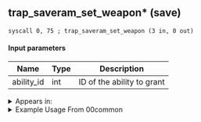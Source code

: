 ## trap_saveram_set_weapon* (save)

`syscall 0, 75 ; trap_saveram_set_weapon (3 in, 0 out)`



#### Input parameters
| Name | Type | Description
|------|------|------------
| ability_id   | int   | ID of the ability to grant




<details>
	<summary>Appears in:</summary>
| filename | Entity (obj)
|----------|-------------
| 00common       |           
| ard\tt04\tt04.bdscript       |           
| 00common       |           

</details>

<details>
	<summary>Example Usage From 00common</summary>
```
L193:
 pushImm 1
 pushImm 41
 pushImm 0
 syscall 0, 75 ; trap_saveram_set_weapon (3 in, 0 out)
 pushImm 2
 pushImm 75
 pushImm 0
 syscall 0, 75 ; trap_saveram_set_weapon (3 in, 0 out)
 pushImm 3
 pushImm 49
 pushImm 0
 syscall 0, 75 ; trap_saveram_set_weapon (3 in, 0 out)
 pushImm 4
 pushImm 81
 pushImm 0
 syscall 0, 75 ; trap_saveram_set_weapon (3 in, 0 out)
 pushImm 5
 pushImm 54
 pushImm 0
 syscall 0, 75 ; trap_saveram_set_weapon (3 in, 0 out)
 pushImm 6
 pushImm 55
 pushImm 80
 syscall 0, 75 ; trap_saveram_set_weapon (3 in, 0 out)
 pushImm 7
 pushImm 72
 pushImm 0
 syscall 0, 75 ; trap_saveram_set_weapon (3 in, 0 out)
 pushImm 8
 pushImm 62
 pushImm 0
 syscall 0, 75 ; trap_saveram_set_weapon (3 in, 0 out)
 pushImm 9
 pushImm 59
 pushImm 0
 syscall 0, 75 ; trap_saveram_set_weapon (3 in, 0 out)
 pushImm 10
 pushImm 60
 pushImm 0
 syscall 0, 75 ; trap_saveram_set_weapon (3 in, 0 out)
 pushImm 11
 pushImm 61
 pushImm 0
 syscall 0, 75 ; trap_saveram_set_weapon (3 in, 0 out)
 pushImm 12
 pushImm 74
 pushImm 0
 syscall 0, 75 ; trap_saveram_set_weapon (3 in, 0 out)
 pushImm 13
 pushImm 73
 pushImm 0
 syscall 0, 75 ; trap_saveram_set_weapon (3 in, 0 out)
 pushImm 1
 pushImm 0
 syscall 0, 76 ; trap_saveram_set_form_weapon (2 in, 0 out)
 pushImm 2
 pushImm 0
 syscall 0, 76 ; trap_saveram_set_form_weapon (2 in, 0 out)
 pushImm 3
 pushImm 0
 syscall 0, 76 ; trap_saveram_set_form_weapon (2 in, 0 out)
 pushImm 4
 pushImm 0
 syscall 0, 76 ; trap_saveram_set_form_weapon (2 in, 0 out)
 pushImm 5
 pushImm 0
 syscall 0, 76 ; trap_saveram_set_form_weapon (2 in, 0 out)
 pushImm 6
 pushImm 71
 syscall 0, 76 ; trap_saveram_set_form_weapon (2 in, 0 out)
 pushImm 10
 pushImm 42
 syscall 0, 76 ; trap_saveram_set_form_weapon (2 in, 0 out)
 ret
```
</details>

